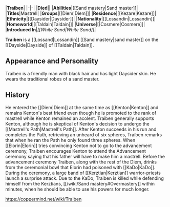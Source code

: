 |**Traiben**|
|-|-|
|**Died**||
|**Abilities**|[[Sand mastery\|Sand master]]|
|**Titles**|Mastrell|
|**Groups**|[[Diem\|Diem]]|
|**Residence**|[[Kezare\|Kezare]]|
|**Ethnicity**|[[Daysider\|Daysider]]|
|**Nationality**|[[Lossandin\|Lossandin]]|
|**Homeworld**|[[Taldain\|Taldain]]|
|**Universe**|[[Cosmere\|Cosmere]]|
|**Introduced In**|*[[White Sand\|White Sand]]*|

**Traiben** is a [[Lossand\|Lossandin]] [[Sand mastery\|sand master]] on the [[Dayside\|Dayside]] of [[Taldain\|Taldain]].

## Appearance and Personality
Traiben is a friendly man with black hair and has light Daysider skin. He wears the traditional robes of a sand master.

## History
He entered the [[Diem\|Diem]] at the same time as [[Kenton\|Kenton]] and remains Kenton's best friend even though he is promoted to the rank of mastrell while Kenton remained an acolent. Traiben generally supports Kenton, although he is skeptical of Kenton's decision to undergo the [[Mastrell's Path\|Mastrell's Path]].
After Kenton succeeds in his run and completes the Path, retrieving an unheard of six spheres, Traiben remarks that when he ran the Path he only found three spheres. When [[Elorin\|Elorin]] tries convincing Kenton not to go to the advancement ceremony, Traiben encourages Kenton to attend the Advancement ceremony saying that his father will have to make him a mastrell. Before the advancement ceremony Traiben, along with the rest of the Diem, drinks from the ceremonial bowl that Elorin had poisoned with [[KaDo\|KaDo]]. During the ceremony, a large band of [[Kerztian\|Kerztian]] warrior-priests launch a surprise attack. Due to the KaDo, Traiben is killed while defending himself from the Kerztians, [[/wiki/Sand mastery#Overmastery]] within minutes, when he should be able to use his powers for much longer.



https://coppermind.net/wiki/Traiben